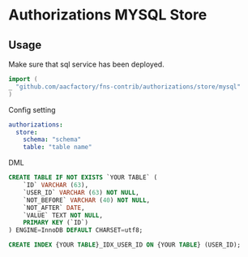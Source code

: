 # Authorizations MYSQL Store

## Usage

Make sure that sql service has been deployed.

```go
import (
_ "github.com/aacfactory/fns-contrib/authorizations/store/mysql"
)
```

Config setting

```yaml
authorizations:
  store:
    schema: "schema"
    table: "table name"
```

DML

```sql
CREATE TABLE IF NOT EXISTS `YOUR TABLE` (
    `ID` VARCHAR (63),
    `USER_ID` VARCHAR (63) NOT NULL,
    `NOT_BEFORE` VARCHAR (40) NOT NULL,
    `NOT_AFTER` DATE,
    `VALUE` TEXT NOT NULL,
    PRIMARY KEY (`ID`)
) ENGINE=InnoDB DEFAULT CHARSET=utf8;

CREATE INDEX {YOUR TABLE}_IDX_USER_ID ON {YOUR TABLE} (USER_ID);
```